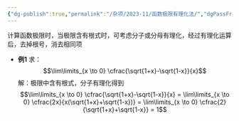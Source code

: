 ```yaml
---
{"dg-publish":true,"permalink":"/杂项/2023-11/函数极限有理化法/","dgPassFrontmatter":true}
---
```


计算函数极限时，当极限含有根式时，可考虑分子或分母有理化，经过有理化运算后，去掉根号，消去相同项
- **例1**
	求：
	$$\lim\limits_{x \to 0} \cfrac{\sqrt{1+x}-\sqrt{1-x}}{x}$$
	解：极限中含有根式，分子有理化得到
	$$\lim\limits_{x \to 0} \cfrac{\sqrt{1+x}-\sqrt{1-x}}{x} = \lim\limits_{x \to 0} \cfrac{2x}{x(\sqrt{1+x}+\sqrt{1-x})} = \lim\limits_{x \to 0} \cfrac{2}{\sqrt{1+x}+\sqrt{1-x}} = 1$$